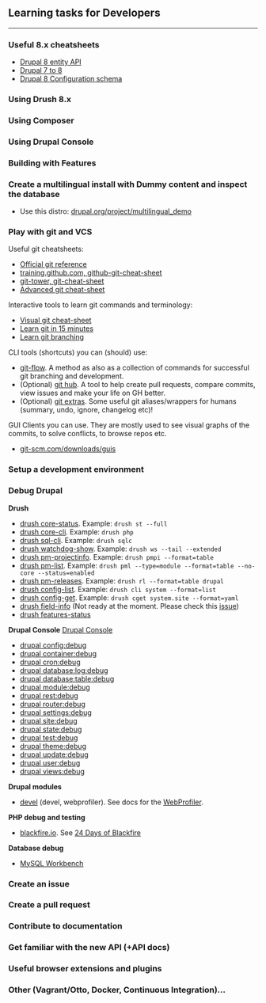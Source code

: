 ## Learning tasks for Developers
-----------------------------------

### Useful 8.x cheatsheets

- [Drupal 8 entity API](http://wizzlern.nl/sites/wizzlern.nl/files/artikel/drupal-content-entity-8.0.pdf)
- [Drupal 7 to 8](http://nuvole.org/sites/default/files/Drupal-7-to-Drupal-8-Cheatsheet.pdf)
- [Drupal 8 Configuration schema](http://hojtsy.hu/files/ConfigSchemaCheatSheet1.5.pdf)

### Using Drush 8.x

### Using Composer

### Using Drupal Console

### Building with Features

### Create a multilingual install with Dummy content and inspect the database

- Use this distro: [drupal.org/project/multilingual_demo](https://www.drupal.org/project/multilingual_demo)

### Play with git and VCS

Useful git cheatsheets:

 - [Official git reference](https://git-scm.com/docs)
 - [training.github.com, github-git-cheat-sheet](https://training.github.com/kit/downloads/github-git-cheat-sheet.pdf)
 - [git-tower, git-cheat-sheet](https://www.git-tower.com/blog/git-cheat-sheet/)
 - [Advanced git cheat-sheet](http://www.cheat-sheets.org/saved-copy/git-cheat-sheet.pdf)

Interactive tools to learn git commands and terminology:

 - [Visual git cheat-sheet](http://ndpsoftware.com/git-cheatsheet.html)
 - [Learn git in 15 minutes](https://try.github.io)
 - [Learn git branching](http://pcottle.github.io/learnGitBranching/)

CLI tools (shortcuts) you can (should) use:

- [git-flow](https://github.com/nvie/gitflow). A method as also as a collection of commands for successful git branching and development.
- (Optional) [git hub](https://hub.github.com/). A tool to help create pull requests, compare commits, view issues and make your life on GH better.
- (Optional) [git extras](https://github.com/tj/git-extras). Some useful git aliases/wrappers for humans (summary, undo, ignore, changelog etc)!

GUI Clients you can use. They are mostly used to see visual graphs of the commits, to solve conflicts, to browse repos etc.
- [git-scm.com/downloads/guis](https://git-scm.com/downloads/guis)

### Setup a development environment

### Debug Drupal
**Drush**
- [drush core-status](http://drushcommands.com/drush-8x/core/core-status/). Example: ```drush st --full```
- [drush core-cli](http://drushcommands.com/drush-8x/core/core-cli/). Example: ```drush php```
- [drush sql-cli](http://drushcommands.com/drush-8x/sql/sql-cli/). Example: ```drush sqlc```
- [drush watchdog-show](http://drushcommands.com/drush-8x/watchdog/watchdog-show/). Example: ```drush ws --tail --extended```
- [drush pm-projectinfo](http://drushcommands.com/drush-8x/pm/pm-projectinfo/). Example: ```drush pmpi --format=table```
- [drush pm-list](http://drushcommands.com/drush-8x/pm/pm-list/). Example: ```drush pml --type=module --format=table --no-core --status=enabled```
- [drush pm-releases](http://drushcommands.com/drush-8x/pm/pm-releases/). Example: ```drush rl --format=table drupal```
- [drush config-list](http://drushcommands.com/drush-8x/config/config-list/). Example: ```drush cli system --format=list```
- [drush config-get](http://drushcommands.com/drush-8x/config/config-get/). Example: ```drush cget system.site --format=yaml```
- [drush field-info](http://drushcommands.com/drush-8x/field/field-info/) (Not ready at the moment. Please check this [issue](https://github.com/drush-ops/drush/issues/230))
- [drush features-status](http://drushcommands.com/drush-8x/features/features-status/)

**Drupal Console**
[Drupal Console](https://drupalconsole.com/)

- [drupal config:debug](https://hechoendrupal.gitbooks.io/drupal-console/content/en/commands/config-debug.html)
- [drupal container:debug](https://hechoendrupal.gitbooks.io/drupal-console/content/en/commands/container-debug.html)
- [drupal cron:debug](https://hechoendrupal.gitbooks.io/drupal-console/content/en/commands/cron-debug.html)
- [drupal database:log:debug](https://hechoendrupal.gitbooks.io/drupal-console/content/en/commands/database-log-debug.html)
- [drupal database:table:debug](https://hechoendrupal.gitbooks.io/drupal-console/content/en/commands/database-table-debug.html)
- [drupal module:debug](https://hechoendrupal.gitbooks.io/drupal-console/content/en/commands/module-debug.html)
- [drupal rest:debug](https://hechoendrupal.gitbooks.io/drupal-console/content/en/commands/rest-debug.html)
- [drupal router:debug](https://hechoendrupal.gitbooks.io/drupal-console/content/en/commands/router-debug.html)
- [drupal settings:debug](https://hechoendrupal.gitbooks.io/drupal-console/content/en/commands/settings-debug.html)
- [drupal site:debug](https://hechoendrupal.gitbooks.io/drupal-console/content/en/commands/site-debug.html)
- [drupal state:debug](https://hechoendrupal.gitbooks.io/drupal-console/content/en/commands/state-debug.html)
- [drupal test:debug](https://hechoendrupal.gitbooks.io/drupal-console/content/en/commands/test-debug.html)
- [drupal theme:debug](https://hechoendrupal.gitbooks.io/drupal-console/content/en/commands/theme-debug.html)
- [drupal update:debug](https://hechoendrupal.gitbooks.io/drupal-console/content/en/commands/update-debug.html)
- [drupal user:debug](https://hechoendrupal.gitbooks.io/drupal-console/content/en/commands/user-debug.html)
- [drupal views:debug](https://hechoendrupal.gitbooks.io/drupal-console/content/en/commands/views-debug.html)

**Drupal modules**
- [devel](https://www.drupal.org/project/devel) (devel, webprofiler). See docs for the [WebProfiler](https://github.com/lussoluca/webprofiler).

**PHP debug and testing**
- [blackfire.io](https://blackfire.io/). See [24 Days of Blackfire](https://blackfire.io/docs/24-days/index)

**Database debug**
- [MySQL Workbench ](https://www.mysql.com/products/workbench/)

### Create an issue

### Create a pull request

### Contribute to documentation

### Get familiar with the new API (+API docs)

### Useful browser extensions and plugins

### Other (Vagrant/Otto, Docker, Continuous Integration)...
